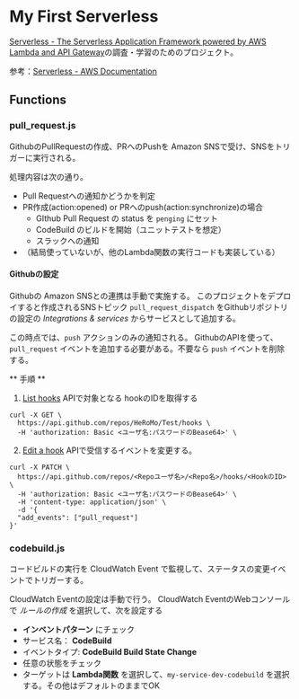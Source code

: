 # My First Serverless

[Serverless \- The Serverless Application Framework powered by AWS Lambda and API Gateway](https://serverless.com/)の調査・学習のためのプロジェクト。

参考：[Serverless \- AWS Documentation](https://serverless.com/framework/docs/providers/aws/)


## Functions
### pull_request.js

GithubのPullRequestの作成、PRへのPushを Amazon SNSで受け、SNSをトリガーに実行される。

処理内容は次の通り。

- Pull Requestへの通知かどうかを判定
- PR作成(action:opened) or PRへのpush(action:synchronize)の場合
  - GIthub Pull Request の status を `penging` にセット
  - CodeBuild のビルドを開始（ユニットテストを想定）
  - スラックへの通知
- （結局使っていないが、他のLambda関数の実行コードも実装している）

#### Githubの設定
Githubの Amazon SNSとの連携は手動で実施する。
このプロジェクトをデプロイすると作成されるSNSトピック `pull_request_dispatch` をGithubリポジトリの設定の *Integrations & services* からサービスとして追加する。

この時点では、`push` アクションのみの通知される。
GithubのAPIを使って、`pull_request` イベントを追加する必要がある。不要なら `push` イベントを削除する。

** 手順 **

1. [List hooks](https://developer.github.com/v3/repos/hooks/#list-hooks) APIで対象となる hookのIDを取得する
  ```
  curl -X GET \
    https://api.github.com/repos/HeRoMo/Test/hooks \
    -H 'authorization: Basic <ユーザ名:パスワードのBease64>' \
  ```
2. [Edit a hook](https://developer.github.com/v3/repos/hooks/#edit-a-hook) APIで受信するイベントを変更する。
  ```
  curl -X PATCH \
    https://api.github.com/repos/<Repoユーザ名>/<Repo名>/hooks/<HookのID> \
    -H 'authorization: Basic <ユーザ名:パスワードのBease64>' \
    -H 'content-type: application/json' \
    -d '{
    "add_events": ["pull_request"]
  }'
  ```

### codebuild.js

コードビルドの実行を CloudWatch Event で監視して、ステータスの変更イベントでトリガーする。

CloudWatch Eventの設定は手動で行う。
CloudWatch EventのWebコンソールで *ルールの作成* を選択して、次を設定する

- **インベントパターン** にチェック
- サービス名： **CodeBuild**
- イベントタイプ: **CodeBuild Build State Change**
- 任意の状態をチェック
- ターゲットは **Lambda関数** を選択して、`my-service-dev-codebuild` を選択する。その他はデフォルトのままでOK
